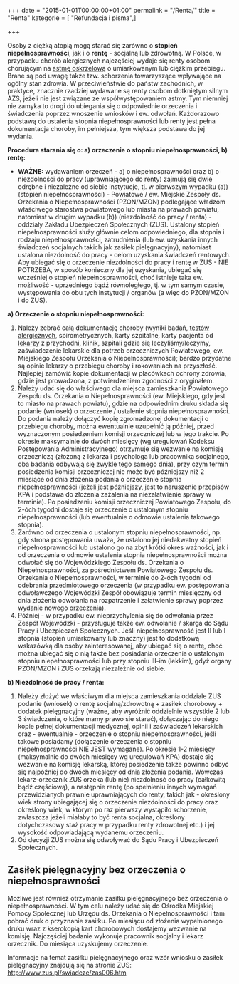 +++
date = "2015-01-01T00:00:00+01:00"
permalink = "/Renta/"
title = "Renta"
kategorie = [ "Refundacja i pisma",]

+++

Osoby z ciężką atopią mogą starać się zarówno o **stopień niepełnosprawności**, jak i o **rentę** - socjalną lub zdrowotną. W Polsce, w przypadku chorób alergicznych najczęściej wydaje się renty osobom chorującym na [astmę oskrzelową](/atopedia/Astma_oskrzelowa "wikilink") o umiarkowanym lub ciężkim przebiegu. Brane są pod uwagę także tzw. schorzenia towarzyszące wpływające na ogólny stan zdrowia. W przeciwieństwie do państw zachodnich, w praktyce, znacznie rzadziej wydawane są renty osobom dotkniętym silnym AZS, jeżeli nie jest związane ze współwystępowaniem astmy. Tym niemniej nie zamyka to drogi do ubiegania się o odpowiednie orzeczenia i świadczenia poprzez wnoszenie wniosków i ew. odwołań. Każdorazowo podstawą do ustalenia stopnia niepełnosprawności lub renty jest pełna dokumentacja choroby, im pełniejsza, tym większa podstawa do jej wydania.

**Procedura starania się o: a) orzeczenie o stopniu niepełnosprawności, b) rentę:**

-   **WAŻNE:** wydawaniem orzeczeń - a) o niepełnosprawności oraz b) o niezdolności do pracy (uprawniającego do renty) zajmują się dwie odrębne i niezależne od siebie instytucje, tj. w pierwszym wypadku (a)) (stopień niepełnosprawności) - Powiatowe / ew. Miejskie Zespoły ds. Orzekania o Niepełnosprawności (PZON/MZON) podlegające władzom właściwego starostwa powiatowego lub miasta na prawach powiatu, natomiast w drugim wypadku (b)) (niezdolność do pracy / renta) - oddziały Zakładu Ubezpieczeń Społecznych (ZUS). Ustalony stopień niepełnosprawności służy głównie celom odpowiedniego, dla stopnia i rodzaju niepełnosprawności, zatrudnienia (lub ew. uzyskania innych świadczeń socjalnych takich jak zasiłek pielęgnacyjny), natomiast ustalona niezdolność do pracy - celom uzyskania świadczeń rentowych. Aby ubiegać się o orzeczenie niezdolności do pracy i rentę w ZUS - NIE POTRZEBA, w sposób konieczny dla jej uzyskania, ubiegać się wcześniej o stopień niepełnosprawności, choć istnieje taka ew. możliwość - uprzedniego bądź równoległego, tj. w tym samym czasie, występowania do obu tych instytucji / organów (a więc do PZON/MZON i do ZUS).

**a) Orzeczenie o stopniu niepełnosprawności:**

1.  Należy zebrać całą dokumentację choroby (wyniki badań, [testów alergicznych](/atopedia/Testy_alergiczne "wikilink"), spirometrycznych, karty szpitalne, karty pacjenta od [lekarzy](/atopedia/Lekarze "wikilink") z przychodni, klinik, szpitali gdzie się leczyliśmy/leczymy, zaświadczenie lekarskie dla potrzeb orzeczniczych Powiatowego, ew. Miejskiego Zespołu Orzekania o Niepełnosprawności); bardzo przydatne są opinie lekarzy o przebiegu choroby i rokowaniach na przyszłość. Najlepiej zamówić kopie dokumentacji w placówkach ochrony zdrowia, gdzie jest prowadzona, z potwierdzeniem zgodności z oryginałem.
2.  Należy udać się do właściwego dla miejsca zamieszkania Powiatowego Zespołu ds. Orzekania o Niepełnosprawności (ew. Miejskiego, gdy jest to miasto na prawach powiatu), gdzie na odpowiednim druku składa się podanie (wniosek) o orzeczenie / ustalenie stopnia niepełnosprawności. Do podania należy dołączyć kopię zgromadzonej dokumentacji o przebiegu choroby, można ewentualnie uzupełnić ją później, przed wyznaczonym posiedzeniem komisji orzeczniczej lub w jego trakcie. Po okresie maksymalnie do dwóch miesięcy (wg uregulowań Kodeksu Postępowania Administracyjnego) otrzymuje się wezwanie na komisję orzeczniczą (złożoną z lekarza i psychologa lub pracownika socjalnego, oba badania odbywają się zwykle tego samego dnia), przy czym termin posiedzenia komisji orzeczniczej nie może być późniejszy niż 2 miesiące od dnia złożenia podania o orzeczenie stopnia niepełnosprawności (jeżeli jest późniejszy, jest to naruszenie przepisów KPA i podstawa do złożenia zażalenia na niezałatwienie sprawy w terminie). Po posiedzeniu komisji orzeczniczej Powiatowego Zespołu, do 2-óch tygodni dostaje się orzeczenie o ustalonym stopniu niepełnosprawności (lub ewentualnie o odmowie ustalenia takowego stopnia).
3.  Zarówno od orzeczenia o ustalonym stopniu niepełnosprawności, np. gdy strona postępowania uważa, że ustalono jej niedakwatny stopień niepełnosprawności lub ustalono go na zbyt krótki okres ważności, jak i od orzeczenia o odmowie ustalenia stopnia niepełnosprawności można odwołać się do Wojewódzkiego Zespołu ds. Orzekania o Niepełnosprawności, za pośrednictwem Powiatowego Zespołu ds. Orzekania o Niepełnosprawności, w terminie do 2-óch tygodni od odebrania przedmiotowego orzeczenia (w przypadku ew. postępowania odwoławczego Wojewódzki Zespół obowiązuje termin miesięczny od dnia złożenia odwołania na rozpatrzenie i załatwienie sprawy poprzez wydanie nowego orzeczenia).
4.  Później - w przypadku ew. nieprzychylenia się do odwołania przez Zespół Wojewódzki - przysługuje także ew. odwołanie / skarga do Sądu Pracy i Ubezpieczeń Społecznych. Jeśli niepełnosprawność jest II lub I stopnia (stopień umiarkowany lub znaczny) jest to dodatkową wskazówką dla osoby zainteresowanej, aby ubiegać się o rentę, choć można ubiegać się o nią także bez posiadania orzeczenia o ustalonym stopniu niepełnosprawności lub przy stopniu III-im (lekkim), gdyż organy PZON/MZON i ZUS orzekają niezależnie od siebie.

**b) Niezdolność do pracy / renta:**

1.  Należy złożyć we właściwym dla miejsca zamieszkania oddziale ZUS podanie (wniosek) o rentę socjalną/zdrowotną + zasiłek chorobowy + dodatek pielęgnacyjny (ważne, aby wyróżnić oddzielnie wszystkie 2 lub 3 świadczenia, o które mamy prawo sie starać), dołączając do niego kopie pełnej dokumentacji medycznej, opinii i zaświadczeń lekarskich oraz - ewentualnie - orzeczenie o stopniu niepełnosprawności, jeśli takowe posiadamy (dołączenie orzeczenia o stopniu niepełnosprawności NIE JEST wymagane). Po okresie 1-2 miesięcy (maksymalnie do dwóch miesięcy wg uregulowań KPA) dostaje się wezwanie na komisję lekarską, której posiedzenie także powinno odbyć się najpóźniej do dwóch miesięcy od dnia złożenia podania. Wówczas lekarz-orzecznik ZUS orzeka (lub nie) niezdolność do pracy (całkowitą bądź częściową), a następnie rentę (po spełnieniu innych wymagań przewidzianych prawnie uprawniających do renty, takich jak - określony wiek strony ubiegającej się o orzeczenie niezdolności do pracy oraz określony wiek, w którym po raz pierwszy wystąpiło schorzenie, zwłaszcza jeżeli miałaby to być renta socjalna, określony dotychczasowy staż pracy w przypadku renty zdrowotnej etc.) i jej wysokość odpowiadającą wydanemu orzeczeniu.
2.  Od decyzji ZUS można się odwoływać do Sądu Pracy i Ubezpieczeń Społecznych.

Zasiłek pielęgnacyjny bez orzeczenia o niepełnosprawności
---------------------------------------------------------

Możliwe jest również otrzymanie zasiłku pielęgnacyjnego bez orzeczenia o niepełnosprawności. W tym celu należy udać się do Ośrodka Miejskiej Pomocy Społecznej lub Urzędu ds. Orzekania o Niepełnosprawności i tam pobrać druk o przyznanie zasiłku. Po miesiącu od złożenia wypełnionego druku wraz z kserokopią kart chorobowych dostajemy wezwanie na komisję. Najczęściej badanie wykonuje pracownik socjalny i lekarz orzecznik. Do miesiąca uzyskujemy orzeczenie.

Informacje na temat zasiłku pielęgnacyjnego oraz wzór wniosku o zasiłek pielęgnacyjny znajdują się na stronie ZUS: <http://www.zus.pl/swiadcze/zas006.htm>
